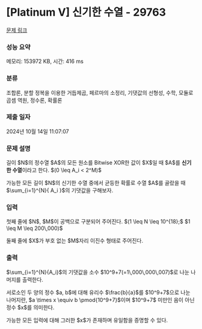 # [Platinum V] 신기한 수열 - 29763 

[문제 링크](https://www.acmicpc.net/problem/29763) 

### 성능 요약

메모리: 153972 KB, 시간: 416 ms

### 분류

조합론, 분할 정복을 이용한 거듭제곱, 페르마의 소정리, 기댓값의 선형성, 수학, 모듈로 곱셈 역원, 정수론, 확률론

### 제출 일자

2024년 10월 14일 11:07:07

### 문제 설명

<p>길이 $N$의 정수열 $A$의 모든 원소를 Bitwise XOR한 값이 $X$일 때 $A$를 <strong>신기한 수열</strong>이라고 한다. $(0 \leq A_i < 2^M)$</p>

<p>가능한 모든 길이 $N$의 신기한 수열 중에서 균등한 확률로 수열 $A$를 골랐을 때 $\sum_{i=1}^{N}{ A_i }$의 기댓값을 구해보자.</p>

### 입력 

 <p>첫째 줄에 $N$, $M$이 공백으로 구분되어 주어진다. $(1 \leq N \leq 10^{18};$ $1 \leq M \leq 200\,000)$</p>

<p>둘째 줄에 $X$가 부호 없는 $M$자리 이진수 형태로 주어진다. </p>

### 출력 

 <p>$\sum_{i=1}^{N}{A_i}$의 기댓값을 소수 $10^9+7(=1\,000\,000\,007)$로 나눈 나머지를 출력한다.</p>

<p>서로소인 두 양의 정수 $a, b$에 대해 유리수 $\frac{b}{a}$를 $10^9+7$으로 나눈 나머지란, $a \times x \equiv b \pmod{10^9+7}$이며 $10^9+7$ 미만인 음이 아닌 정수 $x$를 의미한다.</p>

<p>가능한 모든 입력에 대해 그러한 $x$가 존재하며 유일함을 증명할 수 있다.</p>

